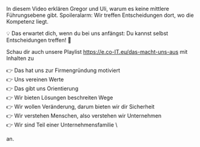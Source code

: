 In diesem Video erklären Gregor und Uli, warum es keine mittlere Führungsebene gibt. Spoileralarm: Wir treffen Entscheidungen dort, wo die Kompetenz liegt.

💡 Das erwartet dich, wenn du bei uns anfängst: Du kannst selbst Entscheidungen treffen!  🤝

Schau dir auch unsere Playlist https://e.co-IT.eu/das-macht-uns-aus mit Inhalten zu

👉 Das hat uns zur Firmengründung motiviert \
👉 Uns vereinen Werte \
👉 Das gibt uns Orientierung \
👉 Wir bieten Lösungen beschreiten Wege \
👉 Wir wollen Veränderung, darum bieten wir dir Sicherheit \
👉 Wir verstehen Menschen, also verstehen wir Unternehmen \
👉 Wir sind Teil einer Unternehmensfamilie \

an.
